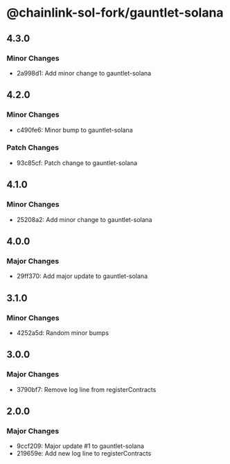 # @chainlink-sol-fork/gauntlet-solana

## 4.3.0

### Minor Changes

- 2a998d1: Add minor change to gauntlet-solana

## 4.2.0

### Minor Changes

- c490fe6: Minor bump to gauntlet-solana

### Patch Changes

- 93c85cf: Patch change to gauntlet-solana

## 4.1.0

### Minor Changes

- 25208a2: Add minor change to gauntlet-solana

## 4.0.0

### Major Changes

- 29ff370: Add major update to gauntlet-solana

## 3.1.0

### Minor Changes

- 4252a5d: Random minor bumps

## 3.0.0

### Major Changes

- 3790bf7: Remove log line from registerContracts

## 2.0.0

### Major Changes

- 9ccf209: Major update #1 to gauntlet-solana
- 219659e: Add new log line to registerContracts
